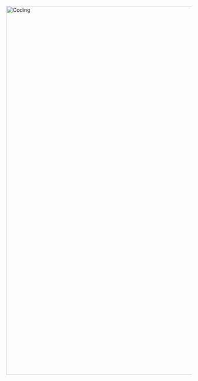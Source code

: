 <img align ="Center" alt="Coding" width="1000" src ="https://media.geeksforgeeks.org/wp-content/cdn-uploads/20200219122316/Adaptive-and-Unordered-Containers-in-C-STL-768x455.png">
